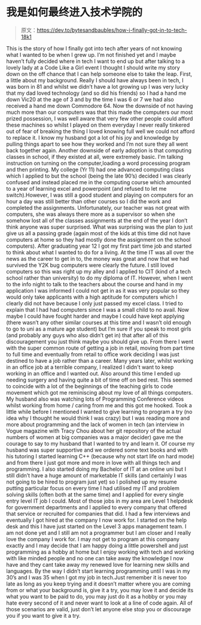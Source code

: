 # 我是如何最终进入技术学院的

> 原文：<https://dev.to/bytesandbaubles/how-i-finally-got-in-to-tech-18k1>

This is the story of how I finally got into tech after years of not knowing what I wanted to be when I grew up. I’m not finished yet and I maybe haven’t fully decided where in tech I want to end up but after talking to a lovely lady at a Code Like a Girl event I thought I should write my story down on the off chance that I can help someone else to take the leap.
First, a little about my background. Really I should have always been in tech, I was born in 81 and whilst we didn’t have a lot growing up I was very lucky that my dad loved technology (and so did his friends) so I had a hand me down Vic20 at the age of 3 and by the time I was 6 or 7 we had also received a hand me down Commodore 64\. Now the downside of not having much more than our computers was that this made the computers our most prized possession, I was well aware that very few other people could afford these machines so whilst I played on them everyday I never really tinkered out of fear of breaking the thing I loved knowing full well we could not afford to replace it. I know my husband got a lot of his joy and knowledge by pulling things apart to see how they worked and I’m not sure they all went back together again. Another downside of early adoption is that computing classes in school, if they existed at all, were extremely basic. I'm talking instruction on turning on the computer,loading a word processing program and then printing. My college (Yr 11) had one advanced computing class which I applied to but the school (being the late 90’s) decided I was clearly confused and instead placed me in the computing course which amounted to a year of learning excel and powerpoint (and refused to let me switch).However, I was still a good student and playing on computers for an hour a day was still better than other courses so I did the work and completed the assignments. Unfortunately, our teacher was not great with computers, she was always there more as a supervisor so when she somehow lost all of the classes assignments at the end of the year I don’t think anyone was super surprised. What was surprising was the plan to just give us all a passing grade (again most of the kids at this time did not have computers at home so they had mostly done the assignment on the school computers). After graduating year 12 I got my first part time job and started to think about what I wanted to do for a living. At the time IT was all over the news as the career to get in to, the money was great and now that we had survived the Y2K bug computers were clearly the future. I still loved computers so this was right up my alley and I applied to CIT (kind of a tech school rather than university) to do my diploma of IT. However, when I went to the info night to talk to the teachers about the course and hand in my application I was informed I could not get in as it was very popular so they would only take applicants with a high aptitude for computers which I clearly did not have because I only just passed my excel class. I tried to explain that I had had computers since I was a small child to no avail. Now maybe I could have fought harder and maybe I could have kept applying (there wasn’t any other similar courses at this time and I wasn’t old enough to go to uni as a mature age student) but I’m sure if you speak to most girls (and probably any guys who also didn’t get in) that after all of this discouragement you just think maybe you should give up.
From there I went with the super common route of getting a job in retail, moving from part time to full time and eventually from retail to office work deciding I was just destined to have a job rather than a career. Many years later, whilst working in an office job at a terrible company, I realized I didn't want to keep working in an office and I wanted out.
Also around this time I ended up needing surgery and having quite a bit of time off on bed rest. This seemed to coincide with a lot of the beginnings of the teaching girls to code movement which got me reminiscing about my love of all things computers. My husband also was watching lots of Programming Conference videos whilst working from home / caring from me and this got me hooked. Took a little while before I mentioned I wanted to give learning to program a try (no idea why I thought he would think I was crazy) but I was reading more and more about programming and the lack of women in tech (an interview in Vogue magazine with Tracy Chou about her git repository of the actual numbers of women at big companies was a major decider) gave me the courage to say to my husband that I wanted to try and learn it. Of course my husband was super supportive and we ordered some text books and with his tutoring I started learning C++ (because why not start life on hard mode) and from there I just got more and more in love with all things tech and programming. I also started doing my Bachelor of IT at an online uni but I still didn’t have a huge amount of marketable IT skills (and certainly I was not going to be hired to program just yet) so I polished up my resume putting particular focus on every time I had utilised my IT and problem solving skills (often both at the same time) and I applied for every single entry level IT job I could.
Most of those jobs in my area are Level 1 helpdesk for government departments and I applied to every company that offered that service or recruited for companies that did. I had a few interviews and eventually I got hired at the company I now work for. I started on the help desk and this I have just started on the Level 3 apps management team. I am not done yet and I still am not a programmer but I am closer and I really love the company I work for. I may not get to program at this company exactly and I may decide that I am happy doing a little powershell and just programming as a hobby at home but I enjoy working with tech and working with like minded people and no one can take away the knowledge I now have and they cant take away my renewed love for learning new skills and languages.
By the way I didn’t start learning programming until I was in my 30’s and I was 35 when I got my job in tech.Just remember it is never too late as long as you keep trying and it doesn’t matter where you are coming from or what your background is, give it a try, you may love it and decide its what you want to be paid to do, you may just do it as a hobby or you may hate every second of it and never want to look at a line of code again. All of those scenarios are valid, just don’t let anyone else stop you or discourage you if you want to give it a try.